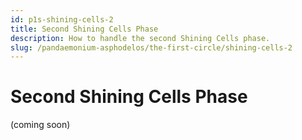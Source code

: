 ```yaml
---
id: p1s-shining-cells-2
title: Second Shining Cells Phase
description: How to handle the second Shining Cells phase.
slug: /pandaemonium-asphodelos/the-first-circle/shining-cells-2
---
```


# Second Shining Cells Phase
(coming soon)